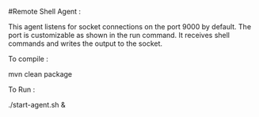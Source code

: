 #Remote Shell Agent :

This agent listens for socket connections on the port 9000 by default. The port is customizable as shown in the run command. It receives shell commands and writes the output to the socket.

To compile :

mvn clean package

To Run :

./start-agent.sh <port> &

